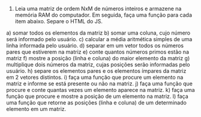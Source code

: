 
1) Leia uma matriz de ordem NxM de números inteiros e armazene na memória RAM do computador. Em seguida, faça uma função para cada item abaixo. Separe o HTML do JS.

a) somar todos os elementos da matriz
b) somar uma coluna, cujo número será informado pelo usuário.
c) calcular a média aritmética simples de uma linha informada pelo usuário.
d) separar em um vetor todos os números pares que estiverem na matriz
e) conte quantos números primos estão na matriz
f) mostre a posição (linha e coluna) do maior elemento da matriz
g) multiplique dois números da matriz, cujas posições serão informadas pelo usuário.
h) separe os elementos pares e os elementos ímpares da matriz em 2 vetores distintos.
i) faça uma função que procure um elemento na matriz e informe se está presente ou não na matriz.
j) faça uma função que procure e conte quantas vezes um elemento aparece na matriz.
k) faça uma função que procure e mostre a posição de um elemento na matriz.
l) faça uma função que retorne as posições (linha e coluna) de um determinado elemento em um matriz.

